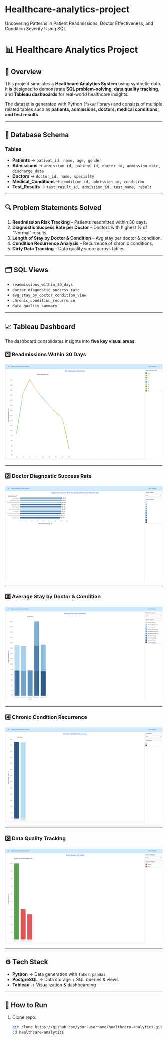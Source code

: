 # Healthcare-analytics-project
Uncovering Patterns in Patient Readmissions, Doctor Effectiveness, and Condition Severity Using SQL
# 📊 Healthcare Analytics Project  

## 📌 Overview  
This project simulates a **Healthcare Analytics System** using synthetic data.  
It is designed to demonstrate **SQL problem-solving**, **data quality tracking**, and **Tableau dashboards** for real-world healthcare insights.  

The dataset is generated with Python (`faker` library) and consists of multiple related tables such as **patients, admissions, doctors, medical conditions, and test results**.  

---

## 🏥 Database Schema  

### **Tables**
- **Patients** → `patient_id, name, age, gender`  
- **Admissions** → `admission_id, patient_id, doctor_id, admission_date, discharge_date`  
- **Doctors** → `doctor_id, name, specialty`  
- **Medical_Conditions** → `condition_id, admission_id, condition`  
- **Test_Results** → `test_result_id, admission_id, test_name, result`  

---

## 🔍 Problem Statements Solved  

1. **Readmission Risk Tracking** – Patients readmitted within 30 days.  
2. **Diagnostic Success Rate per Doctor** – Doctors with highest % of “Normal” results.  
3. **Length of Stay by Doctor & Condition** – Avg stay per doctor & condition.  
4. **Condition Recurrence Analysis** – Recurrence of chronic conditions.  
5. **Dirty Data Tracking** – Data quality score across tables.  

---

## 🗂️ SQL Views  

- `readmissions_within_30_days`  
- `doctor_diagnostic_success_rate`  
- `avg_stay_by_doctor_condition_view`  
- `chronic_condition_recurrence`  
- `data_quality_summary`  

---

## 📈 Tableau Dashboard  

The dashboard consolidates insights into **five key visual areas**:

### 1️⃣ Readmissions Within 30 Days  
![Readmissions Dashboard](images/readmissions.png)  

---

### 2️⃣ Doctor Diagnostic Success Rate  
![Doctor Success Dashboard](images/doctor_success.png)  

---

### 3️⃣ Average Stay by Doctor & Condition  
![Average Stay Dashboard](images/avg_stay.png)  

---

### 4️⃣ Chronic Condition Recurrence  
![Chronic Recurrence Dashboard](images/chronic_recurrence.png)  

---

### 5️⃣ Data Quality Tracking  
![Data Quality Dashboard](images/data_quality.png)  

---

## ⚙️ Tech Stack  

- **Python** → Data generation with `faker`, `pandas`  
- **PostgreSQL** → Data storage + SQL queries & views  
- **Tableau** → Visualization & dashboarding  

---

## 🚀 How to Run  

1. Clone repo:  
   ```bash
   git clone https://github.com/your-username/healthcare-analytics.git
   cd healthcare-analytics

